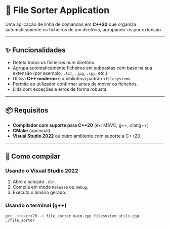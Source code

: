 # 📂 File Sorter Application

Uma aplicação de linha de comandos em **C++20** que organiza automaticamente os ficheiros de um diretório, agrupando-os por extensão.

---

## ✨ Funcionalidades

- Deteta todos os ficheiros num diretório.
- Agrupa automaticamente ficheiros em subpastas com base na sua extensão (por exemplo, `.txt`, `.jpg`, `.cpp`, etc.).
- Utiliza **C++ moderno** e a biblioteca padrão `<filesystem>`.
- Permite ao utilizador confirmar antes de mover os ficheiros.
- Lida com exceções e erros de forma robusta.

---

## 📦 Requisitos

- **Compilador com suporte para C++20** (ex: MSVC, g++, clang++)
- **CMake** (opcional)
- **Visual Studio 2022** ou outro ambiente com suporte a C++20

---

## 🚀 Como compilar

### Usando o Visual Studio 2022
1. Abre a solução `.sln`.
2. Compila em modo `Release` ou `Debug`.
3. Executa o binário gerado.

### Usando o terminal (g++)
```bash
g++ -std=c++20 -o file_sorter main.cpp filesystem_utils.cpp
./file_sorter

